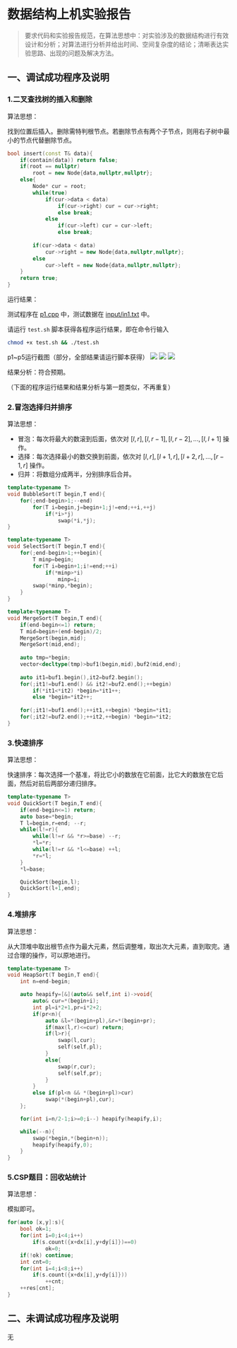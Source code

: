 # 数据结构上机实验报告

> 要求代码和实验报告规范，在算法思想中：对实验涉及的数据结构进行有效设计和分析；对算法进行分析并给出时间、空间复杂度的结论；清晰表达实验思路、出现的问题及解决方法。

## 一、调试成功程序及说明

### 1.二叉查找树的插入和删除

算法思想：

找到位置后插入。删除需特判根节点。若删除节点有两个子节点，则用右子树中最小的节点代替删除节点。

```cpp
bool insert(const T& data){
    if(contain(data)) return false;
    if(root == nullptr)
        root = new Node{data,nullptr,nullptr};
    else{
        Node* cur = root;
        while(true)
            if(cur->data < data)
                if(cur->right) cur = cur->right;
                else break;
            else
                if(cur->left) cur = cur->left;
                else break;
        
        if(cur->data < data)
            cur->right = new Node{data,nullptr,nullptr};
        else
            cur->left = new Node{data,nullptr,nullptr};
    }
    return true;
}
```

运行结果：

测试程序在 [p1.cpp](./p1.cpp) 中，测试数据在 [input/in1.txt](./input/in1.txt) 中。

请运行 `test.sh` 脚本获得各程序运行结果，即在命令行输入

```bash
chmod +x test.sh && ./test.sh
```

p1~p5运行截图（部分，全部结果请运行脚本获得）
![](./pic/pic1.png)
![](./pic/pic2.png)
![](./pic/pic3.png)

结果分析：符合预期。

（下面的程序运行结果和结果分析与第一题类似，不再重复）

### 2.冒泡选择归并排序

算法思想：

- 冒泡：每次将最大的数滚到后面，依次对 $[l,r],[l,r-1],[l,r-2],...,[l,l+1]$ 操作。
- 选择：每次选择最小的数交换到前面，依次对 $[l,r],[l+1,r],[l+2,r],...,[r-1,r]$ 操作。
- 归并：将数组分成两半，分别排序后合并。

```cpp
template<typename T>
void BubbleSort(T begin,T end){
    for(;end-begin>1;--end)
        for(T i=begin,j=begin+1;j!=end;++i,++j)
            if(*i>*j)
                swap(*i,*j);
}

template<typename T>
void SelectSort(T begin,T end){
    for(;end-begin>1;++begin){
        T minp=begin;
        for(T i=begin+1;i!=end;++i)
            if(*minp>*i)
                minp=i;
        swap(*minp,*begin);
    }
}

template<typename T>
void MergeSort(T begin,T end){
    if(end-begin<=1) return;
    T mid=begin+(end-begin)/2;
    MergeSort(begin,mid);
    MergeSort(mid,end);
    
    auto tmp=*begin;
    vector<decltype(tmp)>buf1(begin,mid),buf2(mid,end);
    
    auto it1=buf1.begin(),it2=buf2.begin();
    for(;it1!=buf1.end() && it2!=buf2.end();++begin)
        if(*it1<*it2) *begin=*it1++;
        else *begin=*it2++;
    
    for(;it1!=buf1.end();++it1,++begin) *begin=*it1;
    for(;it2!=buf2.end();++it2,++begin) *begin=*it2;
}
```

### 3.快速排序

算法思想：

快速排序：每次选择一个基准，将比它小的数放在它前面，比它大的数放在它后面，然后对前后两部分递归排序。

```cpp
template<typename T>
void QuickSort(T begin,T end){
    if(end-begin<=1) return;
    auto base=*begin;
    T l=begin,r=end; --r;
    while(l!=r){
        while(l!=r && *r>=base) --r;
        *l=*r;
        while(l!=r && *l<=base) ++l;
        *r=*l;
    }
    *l=base;

    QuickSort(begin,l);
    QuickSort(l+1,end);
}
```

### 4.堆排序

算法思想：

从大顶堆中取出根节点作为最大元素，然后调整堆，取出次大元素，直到取完。通过合理的操作，可以原地进行。

```cpp
template<typename T>
void HeapSort(T begin,T end){
    int n=end-begin;

	auto heapify=[&](auto&& self,int i)->void{
	    auto& cur=*(begin+i);
		int pl=i*2+1,pr=i*2+2;
		if(pr<n){
		    auto &l=*(begin+pl),&r=*(begin+pr);
			if(max(l,r)<=cur) return;
			if(l>r){
			    swap(l,cur);
				self(self,pl);
			}
			else{
			    swap(r,cur);
				self(self,pr);
			}
		}
		else if(pl<n && *(begin+pl)>cur)
		    swap(*(begin+pl),cur);
	};

    for(int i=n/2-1;i>=0;i--) heapify(heapify,i);

    while(--n){
        swap(*begin,*(begin+n));
		heapify(heapify,0);
    }
}
```

### 5.CSP题目：回收站统计

算法思想：

模拟即可。

```cpp
for(auto [x,y]:s){
    bool ok=1;
    for(int i=0;i<4;i++)
        if(s.count({x+dx[i],y+dy[i]})==0)
            ok=0;
    if(!ok) continue;
    int cnt=0;
    for(int i=4;i<8;i++)
        if(s.count({x+dx[i],y+dy[i]}))
            ++cnt;
    ++res[cnt];
}
```

## 二、未调试成功程序及说明

无
